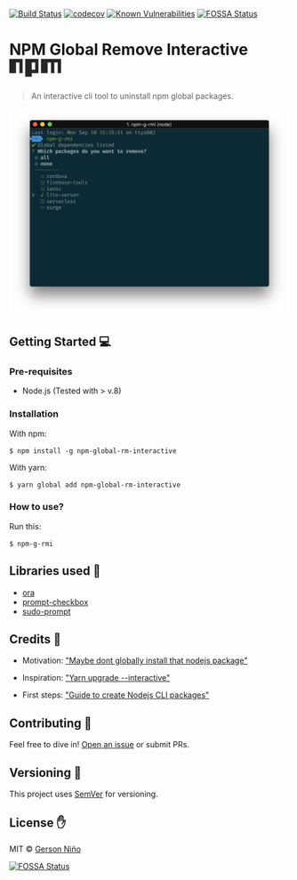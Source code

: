 [![Build Status](https://travis-ci.com/07Gond/npm-global-rm-interactive.svg?branch=master)](https://travis-ci.com/07Gond/npm-global-rm-interactive)
[![codecov](https://codecov.io/gh/07Gond/npm-global-rm-interactive/branch/master/graph/badge.svg)](https://codecov.io/gh/07Gond/npm-global-rm-interactive)
[![Known Vulnerabilities](https://snyk.io/test/github/07gond/npm-global-rm-interactive/badge.svg)](https://snyk.io/test/github/07gond/npm-global-rm-interactive)
[![FOSSA Status](https://app.fossa.io/api/projects/git%2Bgithub.com%2F07Gond%2Fnpm-global-rm-interactive.svg?type=shield)](https://app.fossa.io/projects/git%2Bgithub.com%2F07Gond%2Fnpm-global-rm-interactive?ref=badge_shield)


# NPM Global Remove Interactive ![NPM Logo](https://raw.githubusercontent.com/07Gond/npm-global-rm-interactive/master/npm-logo-black.png)

> An interactive cli tool to uninstall npm global packages.

![](https://raw.githubusercontent.com/07Gond/npm-global-rm-interactive/master/demo.png)

## Getting Started :computer:

### Pre-requisites

- Node.js (Tested with > v.8)

### Installation

With npm:

```
$ npm install -g npm-global-rm-interactive
```

With yarn:

```
$ yarn global add npm-global-rm-interactive
```

### How to use?

Run this:
```
$ npm-g-rmi
```

## Libraries used :love_letter:

- [ora](https://github.com/sindresorhus/ora)
- [prompt-checkbox](https://github.com/enquirer/prompt-checkbox)
- [sudo-prompt](https://github.com/jorangreef/sudo-prompt)

## Credits :clap:

- Motivation: ["Maybe dont globally install that nodejs package"](https://codeburst.io/maybe-dont-globally-install-that-node-js-package-f1ea20f94a00)

- Inspiration: ["Yarn upgrade --interactive"](https://yarnpkg.com/en/docs/cli/upgrade-interactive)

- First steps: ["Guide to create Nodejs CLI packages"](https://medium.com/netscape/a-guide-to-create-a-nodejs-command-line-package-c2166ad0452e)

## Contributing :muscle:

Feel free to dive in! [Open an issue](https://github.com/07Gond/npm-global-rm-interactive/issues/new) or submit PRs.

## Versioning :eyes:

This project uses [SemVer](https://semver.org/) for versioning.

## License :hand:

MIT © [Gerson Niño](https://gersonnino.me)

[![FOSSA Status](https://app.fossa.io/api/projects/git%2Bgithub.com%2F07Gond%2Fnpm-global-rm-interactive.svg?type=large)](https://app.fossa.io/projects/git%2Bgithub.com%2F07Gond%2Fnpm-global-rm-interactive?ref=badge_large)
